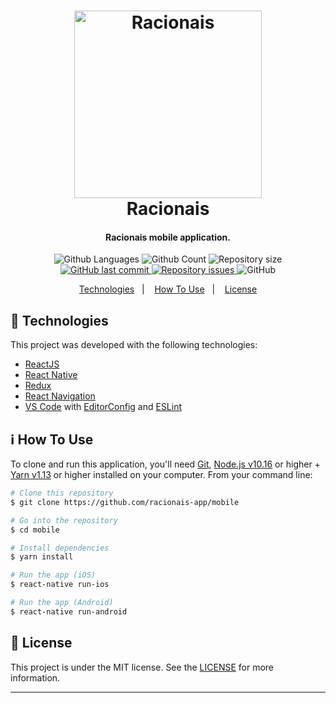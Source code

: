 <h1 align="center">
    <img alt="Racionais" src="https://i.imgur.com/OuR6GgO.png" width="300" height="300" />
    <br>
    Racionais
</h1>

<h4 align="center">
  Racionais mobile application.
</h4>
<p align="center">
  <img alt="Github Languages" src="https://img.shields.io/github/languages/top/racionais-app/mobile.svg">

  <img alt="Github Count" src="https://img.shields.io/github/languages/count/racionais-app/mobile.svg">

  <img alt="Repository size" src="https://img.shields.io/github/repo-size/racionais-app/mobile.svg">
  <a href="https://github.com/racionais-app/mobile/commits/master">
    <img alt="GitHub last commit" src="https://img.shields.io/github/last-commit/racionais-app/mobile.svg">
  </a>

  <a href="https://github.com/racionais-app/mobile/issues">
    <img alt="Repository issues" src="https://img.shields.io/github/issues/racionais-app/mobile.svg">
  </a>

  <img alt="GitHub" src="https://img.shields.io/github/license/racionais-app/mobile.svg">
</p>

<p align="center">
  <a href="#rocket-technologies">Technologies</a>&nbsp;&nbsp;&nbsp;|&nbsp;&nbsp;&nbsp;
  <a href="#information_source-how-to-use">How To Use</a>&nbsp;&nbsp;&nbsp;|&nbsp;&nbsp;&nbsp;
  <a href="#memo-license">License</a>
</p>

## :rocket: Technologies

This project was developed with the following technologies:

-  [ReactJS](https://reactjs.org/)
-  [React Native](https://reactnative.dev/)
-  [Redux](https://redux.js.org/)
-  [React Navigation](https://reactnavigation.org/)
-  [VS Code][vc] with [EditorConfig][vceditconfig] and [ESLint][vceslint]

## :information_source: How To Use

To clone and run this application, you'll need [Git](https://git-scm.com), [Node.js v10.16][nodejs] or higher + [Yarn v1.13][yarn] or higher installed on your computer. From your command line:

```bash
# Clone this repository
$ git clone https://github.com/racionais-app/mobile

# Go into the repository
$ cd mobile

# Install dependencies
$ yarn install

# Run the app (iOS)
$ react-native run-ios

# Run the app (Android)
$ react-native run-android
```

## :memo: License
This project is under the MIT license. See the [LICENSE](https://github.com/racionais-app/mobile/blob/develop/LICENSE) for more information.

---

[nodejs]: https://nodejs.org/
[yarn]: https://yarnpkg.com/
[vc]: https://code.visualstudio.com/
[vceditconfig]: https://marketplace.visualstudio.com/items?itemName=EditorConfig.EditorConfig
[vceslint]: https://marketplace.visualstudio.com/items?itemName=dbaeumer.vscode-eslint
